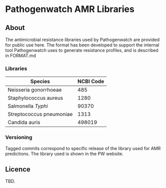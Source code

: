 # Pathogenwatch AMR Libraries
## About
The antimicrobial resistance libraries used by Pathogenwatch are provided for public use here. 
The format has been developed to support the internal tool Pathogenwatch uses to generate resistance profiles, and is described in FORMAT.md

### Libraries
| Species | NCBI Code |
|---|---|
| Neisseria gonorrhoeae | 485 |
| Staphylococcus aureus | 1280 |
| Salmonella _Typhi_ | 90370 |
| Streptococcus pneumoniae | 1313 |
| Candida auris | 498019 |

### Versioning
Tagged commits correspond to specific release of the library used for AMR predictions. 
The library used is shown in the PW website.

## Licence
TBD. 